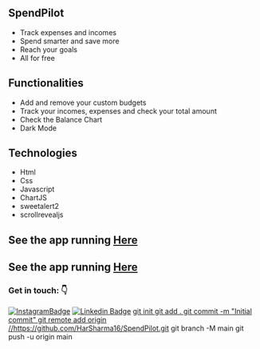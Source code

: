 ## SpendPilot
- Track expenses and incomes
- Spend smarter and save more
- Reach your goals
- All for free
## Functionalities
- Add and remove your custom budgets
- Track your incomes, expenses and check your total amount
- Check the Balance Chart
- Dark Mode
## Technologies
-  Html
- Css
- Javascript
- ChartJS
- sweetalert2
- scrollrevealjs

## See the app running [Here](https://spend-pilot.vercel.app/)


## See the app running [Here](https://spend-pilot.vercel.app/)
### Get in touch: 👇 
[![InstagramBadge](https://img.shields.io/badge/-@harsharma_16-D60187?style=flat-square&labelColor=D60187&logo=instagram&logoColor=white&link=https://www.instagram.com/harsharma_16/)](https://www.instagram.com/harsharma_16/) [![Linkedin Badge](https://img.shields.io/badge/-Harsh%20Kumar%20Sharma-1B63F5?style=flat-square&logo=Linkedin&logoColor=white&link=https://www.linkedin.com/in/harsh-kumar-sharma-87a85024b/)](https://www.linkedin.com/in/harsh-kumar-sharma-87a85024b/)
<a href="https://github.com/HarSharma16/SpendPilot" target="_blank">git init
git add .
git commit -m "Initial commit"
git remote add origin //https://github.com/HarSharma16/SpendPilot.git
git branch -M main
git push -u origin main
